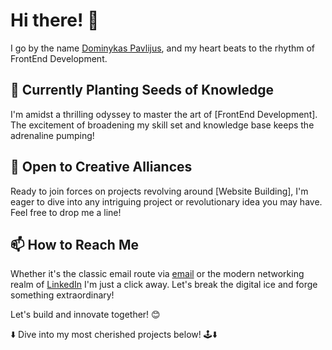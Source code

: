 # Hi there! 👋

I go by the name [Dominykas Pavlijus](https://github.com/B0K1NG), and my heart beats to the rhythm of FrontEnd Development.

## 🌱 Currently Planting Seeds of Knowledge

I'm amidst a thrilling odyssey to master the art of [FrontEnd Development]. The excitement of broadening my skill set and knowledge base keeps the adrenaline pumping!

## 💞️ Open to Creative Alliances

Ready to join forces on projects revolving around [Website Building], I'm eager to dive into any intriguing project or revolutionary idea you may have. Feel free to drop me a line!

## 📫 How to Reach Me

Whether it's the classic email route via [email](https://mail.google.com/mail/?view=cm&source=mailto&to=dominykaspavlijus@gmail.com) or the modern networking realm of [LinkedIn](https://www.linkedin.com/in/dominykas-pavlijus-138b41270/) I'm just a click away. Let's break the digital ice and forge something extraordinary!

Let's build and innovate together! 😊

⬇️ Dive into my most cherished projects below! 🕹️⬇️
